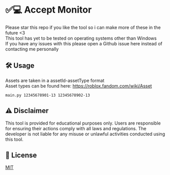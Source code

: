 # ✅💻 Accept Monitor
Please star this repo if you like the tool so i can make more of these in the future <3<br>
This tool has yet to be tested on operating systems other than Windows<br>
If you have any issues with this please open a Github issue here instead of contacting me personally<br>

## 🛠️ Usage
Assets are taken in a assetId-assetType format<br>
Asset types can be found here: https://roblox.fandom.com/wiki/Asset
```
main.py 12345678901-13 12345678902-13
```

## ⚠️ Disclaimer
This tool is provided for educational purposes only. Users are responsible for ensuring their actions comply with all laws and regulations. The developer is not liable for any misuse or unlawful activities conducted using this tool.

## 📄 License
[MIT](https://choosealicense.com/licenses/mit/)